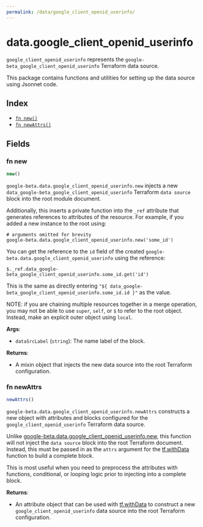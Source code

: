 ```yaml
---
permalink: /data/google_client_openid_userinfo/
---
```


# data.google_client_openid_userinfo

`google_client_openid_userinfo` represents the `google-beta_google_client_openid_userinfo` Terraform data source.



This package contains functions and utilities for setting up the data source using Jsonnet code.


## Index

* [`fn new()`](#fn-new)
* [`fn newAttrs()`](#fn-newattrs)

## Fields

### fn new

```ts
new()
```


`google-beta.data.google_client_openid_userinfo.new` injects a new `data_google-beta_google_client_openid_userinfo` Terraform `data source`
block into the root module document.

Additionally, this inserts a private function into the `_ref` attribute that generates references to attributes of the
resource. For example, if you added a new instance to the root using:

    # arguments omitted for brevity
    google-beta.data.google_client_openid_userinfo.new('some_id')

You can get the reference to the `id` field of the created `google-beta.data.google_client_openid_userinfo` using the reference:

    $._ref.data_google-beta_google_client_openid_userinfo.some_id.get('id')

This is the same as directly entering `"${ data_google-beta_google_client_openid_userinfo.some_id.id }"` as the value.

NOTE: if you are chaining multiple resources together in a merge operation, you may not be able to use `super`, `self`,
or `$` to refer to the root object. Instead, make an explicit outer object using `local`.

**Args**:
  - `dataSrcLabel` (`string`): The name label of the block.

**Returns**:
- A mixin object that injects the new data source into the root Terraform configuration.


### fn newAttrs

```ts
newAttrs()
```


`google-beta.data.google_client_openid_userinfo.newAttrs` constructs a new object with attributes and blocks configured for the `google_client_openid_userinfo`
Terraform data source.

Unlike [google-beta.data.google_client_openid_userinfo.new](#fn-googleclientopeniduserinfonew), this function will not inject the `data source`
block into the root Terraform document. Instead, this must be passed in as the `attrs` argument for the
[tf.withData](https://github.com/tf-libsonnet/core/tree/main/docs#fn-withdata) function to build a complete block.

This is most useful when you need to preprocess the attributes with functions, conditional, or looping logic prior to
injecting into a complete block.

**Returns**:
  - An attribute object that can be used with [tf.withData](https://github.com/tf-libsonnet/core/tree/main/docs#fn-withdata) to construct a new `google_client_openid_userinfo` data source into the root Terraform configuration.
